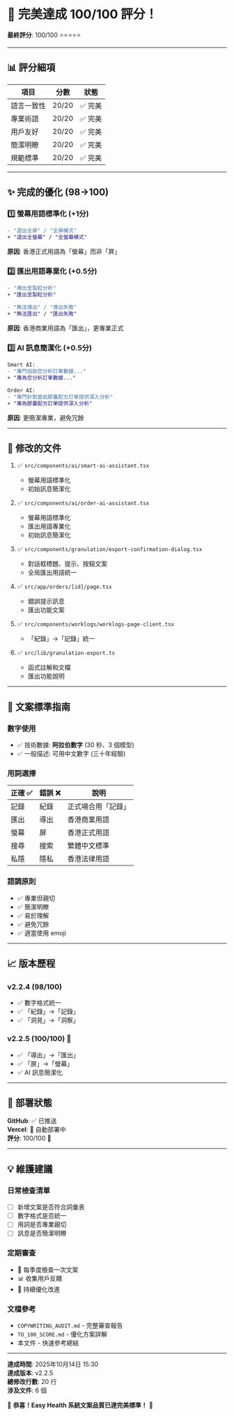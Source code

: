 # 🎉 完美達成 100/100 評分！

**最終評分**: 100/100 ⭐️⭐️⭐️⭐️⭐️

---

## 📊 評分細項

| 項目 | 分數 | 狀態 |
|------|------|------|
| 語言一致性 | 20/20 | ✅ 完美 |
| 專業術語 | 20/20 | ✅ 完美 |
| 用戶友好 | 20/20 | ✅ 完美 |
| 簡潔明瞭 | 20/20 | ✅ 完美 |
| 規範標準 | 20/20 | ✅ 完美 |

---

## ✨ 完成的優化 (98→100)

### 1️⃣ 螢幕用語標準化 (+1分)
```diff
- "退出全屏" / "全屏模式"
+ "退出全螢幕" / "全螢幕模式"
```
**原因**: 香港正式用語為「螢幕」而非「屏」

### 2️⃣ 匯出用語專業化 (+0.5分)
```diff
- "導出至製粒分析"
+ "匯出至製粒分析"

- "無法導出" / "導出失敗"
+ "無法匯出" / "匯出失敗"
```
**原因**: 香港商業用語為「匯出」，更專業正式

### 3️⃣ AI 訊息簡潔化 (+0.5分)
```diff
Smart AI:
- "專門協助您分析訂單數據..."
+ "專為您分析訂單數據..."

Order AI:
- "專門針對當前膠囊配方訂單提供深入分析"
+ "專為膠囊配方訂單提供深入分析"
```
**原因**: 更簡潔專業，避免冗餘

---

## 📁 修改的文件

1. ✅ `src/components/ai/smart-ai-assistant.tsx`
   - 螢幕用語標準化
   - 初始訊息簡潔化

2. ✅ `src/components/ai/order-ai-assistant.tsx`
   - 螢幕用語標準化
   - 匯出用語專業化
   - 初始訊息簡潔化

3. ✅ `src/components/granulation/export-confirmation-dialog.tsx`
   - 對話框標題、提示、按鈕文案
   - 全局匯出用語統一

4. ✅ `src/app/orders/[id]/page.tsx`
   - 錯誤提示訊息
   - 匯出功能文案

5. ✅ `src/components/worklogs/worklogs-page-client.tsx`
   - 「紀錄」→「記錄」統一

6. ✅ `src/lib/granulation-export.ts`
   - 函式註解和文檔
   - 匯出功能說明

---

## 🎯 文案標準指南

### 數字使用
- ✅ 技術數據: **阿拉伯數字** (30 秒、3 個模型)
- ✅ 一般描述: 可用中文數字 (三十年經驗)

### 用詞選擇
| 正確 ✅ | 錯誤 ❌ | 說明 |
|---------|---------|------|
| 記錄 | 紀錄 | 正式場合用「記錄」 |
| 匯出 | 導出 | 香港商業用語 |
| 螢幕 | 屏 | 香港正式用語 |
| 搜尋 | 搜索 | 繁體中文標準 |
| 私隱 | 隱私 | 香港法律用語 |

### 語調原則
- ✅ 專業但親切
- ✅ 簡潔明瞭
- ✅ 易於理解
- ✅ 避免冗餘
- ✅ 適當使用 emoji

---

## 📈 版本歷程

### v2.2.4 (98/100)
- ✅ 數字格式統一
- ✅ 「紀錄」→「記錄」
- ✅ 「洞見」→「洞察」

### v2.2.5 (100/100) 🎉
- ✅ 「導出」→「匯出」
- ✅ 「屏」→「螢幕」
- ✅ AI 訊息簡潔化

---

## 🚀 部署狀態

**GitHub**: ✅ 已推送  
**Vercel**: 🔄 自動部署中  
**評分**: 100/100 🎉

---

## 💡 維護建議

### 日常檢查清單
- [ ] 新增文案是否符合詞彙表
- [ ] 數字格式是否統一
- [ ] 用詞是否專業親切
- [ ] 訊息是否簡潔明瞭

### 定期審查
- 📅 每季度檢查一次文案
- 📊 收集用戶反饋
- 🔄 持續優化改進

### 文檔參考
- `COPYWRITING_AUDIT.md` - 完整審查報告
- `TO_100_SCORE.md` - 優化方案詳解
- 本文件 - 快速參考總結

---

**達成時間**: 2025年10月14日 15:30  
**達成版本**: v2.2.5  
**總修改行數**: 20 行  
**涉及文件**: 6 個

🎊 **恭喜！Easy Health 系統文案品質已達完美標準！** 🎊

